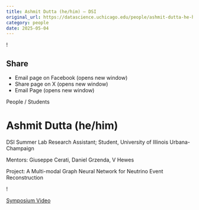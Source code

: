 ```yaml
---
title: Ashmit Dutta (he/him) – DSI
original_url: https://datascience.uchicago.edu/people/ashmit-dutta-he-him
category: people
date: 2025-05-04
---
```


<!-- Table-like structure detected -->

!

## Share

* Email page on Facebook (opens new window)
* Share page on X (opens new window)
* Email Page (opens new window)

<!-- Table-like structure detected -->

People / Students

# Ashmit Dutta (he/him)

DSI Summer Lab Research Assistant; Student, University of Illinois Urbana-Champaign

Mentors: Giuseppe Cerati, Daniel Grzenda, V Hewes

Project: A Multi-modal Graph Neural Network for Neutrino Event Reconstruction

!

[Symposium Video](https://youtu.be/NyUfRc2OsGw)